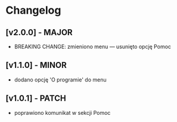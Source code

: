 # Changelog

## [v2.0.0] - MAJOR
- BREAKING CHANGE: zmieniono menu — usunięto opcję Pomoc

## [v1.1.0] - MINOR
- dodano opcję 'O programie' do menu

## [v1.0.1] - PATCH
- poprawiono komunikat w sekcji Pomoc
